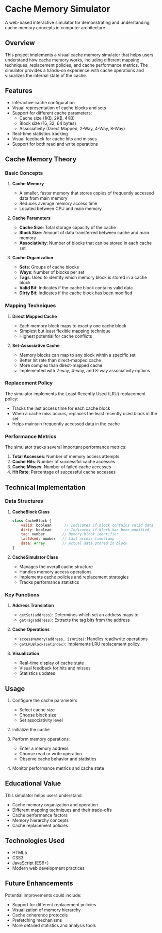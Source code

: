 # Cache Memory Simulator

A web-based interactive simulator for demonstrating and understanding cache memory concepts in computer architecture.

## Overview

This project implements a visual cache memory simulator that helps users understand how cache memory works, including different mapping techniques, replacement policies, and cache performance metrics. The simulator provides a hands-on experience with cache operations and visualizes the internal state of the cache.

## Features

- Interactive cache configuration
- Visual representation of cache blocks and sets
- Support for different cache parameters:
  - Cache size (1KB, 2KB, 4KB)
  - Block size (16, 32, 64 bytes)
  - Associativity (Direct Mapped, 2-Way, 4-Way, 8-Way)
- Real-time statistics tracking
- Visual feedback for cache hits and misses
- Support for both read and write operations

## Cache Memory Theory

### Basic Concepts

1. **Cache Memory**
   - A smaller, faster memory that stores copies of frequently accessed data from main memory
   - Reduces average memory access time
   - Located between CPU and main memory

2. **Cache Parameters**
   - **Cache Size**: Total storage capacity of the cache
   - **Block Size**: Amount of data transferred between cache and main memory
   - **Associativity**: Number of blocks that can be stored in each cache set

3. **Cache Organization**
   - **Sets**: Groups of cache blocks
   - **Ways**: Number of blocks per set
   - **Tags**: Used to identify which memory block is stored in a cache block
   - **Valid Bit**: Indicates if the cache block contains valid data
   - **Dirty Bit**: Indicates if the cache block has been modified

### Mapping Techniques

1. **Direct Mapped Cache**
   - Each memory block maps to exactly one cache block
   - Simplest but least flexible mapping technique
   - Highest potential for cache conflicts

2. **Set-Associative Cache**
   - Memory blocks can map to any block within a specific set
   - Better hit rate than direct-mapped cache
   - More complex than direct-mapped cache
   - Implemented with 2-way, 4-way, and 8-way associativity options

### Replacement Policy

The simulator implements the Least Recently Used (LRU) replacement policy:
- Tracks the last access time for each cache block
- When a cache miss occurs, replaces the least recently used block in the set
- Helps maintain frequently accessed data in the cache

### Performance Metrics

The simulator tracks several important performance metrics:
1. **Total Accesses**: Number of memory access attempts
2. **Cache Hits**: Number of successful cache accesses
3. **Cache Misses**: Number of failed cache accesses
4. **Hit Rate**: Percentage of successful cache accesses

## Technical Implementation

### Data Structures

1. **CacheBlock Class**
   ```javascript
   class CacheBlock {
       valid: boolean      // Indicates if block contains valid data
       dirty: boolean      // Indicates if block has been modified
       tag: number        // Memory block identifier
       lastUsed: number   // Last access timestamp
       data: Array        // Actual data stored in block
   }
   ```

2. **CacheSimulator Class**
   - Manages the overall cache structure
   - Handles memory access operations
   - Implements cache policies and replacement strategies
   - Tracks performance statistics

### Key Functions

1. **Address Translation**
   - `getSet(address)`: Determines which set an address maps to
   - `getTag(address)`: Extracts the tag bits from the address

2. **Cache Operations**
   - `accessMemory(address, isWrite)`: Handles read/write operations
   - `getLRUBlock(setIndex)`: Implements LRU replacement policy

3. **Visualization**
   - Real-time display of cache state
   - Visual feedback for hits and misses
   - Statistics updates

## Usage

1. Configure the cache parameters:
   - Select cache size
   - Choose block size
   - Set associativity level

2. Initialize the cache

3. Perform memory operations:
   - Enter a memory address
   - Choose read or write operation
   - Observe cache behavior and statistics

4. Monitor performance metrics and cache state

## Educational Value

This simulator helps users understand:
- Cache memory organization and operation
- Different mapping techniques and their trade-offs
- Cache performance factors
- Memory hierarchy concepts
- Cache replacement policies

## Technologies Used

- HTML5
- CSS3
- JavaScript (ES6+)
- Modern web development practices

## Future Enhancements

Potential improvements could include:
- Support for different replacement policies
- Visualization of memory hierarchy
- Cache coherence protocols
- Prefetching mechanisms
- More detailed statistics and analysis tools 